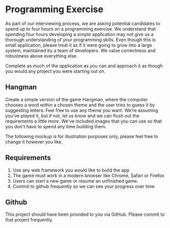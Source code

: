 # Programming Exercise

As part of our interviewing process, we are asking potential candidates to spend up to four hours on a programming exercise.  We understand that spending four hours developing a simple application may not give us a thorough understanding of your programming skills.  Even though this is small application, please treat it as if it were going to grow into a large system, maintained by a team of developers. We value correctness and robustness above everything else.

Complete as much of the application as you can and approach it as though you would any project you were starting out on.

## Hangman
Create a simple version of the game Hangman, where the computer chooses a word within a chosen theme and the user tries to guess it by suggesting letters.  Feel free to use any theme you want.  We're assuming you've played it, but if not, let us know and we can flush out the requirements a little more. We've included images that you can use so that you don't have to spend any time building them.

The following mockup is for illustration purposes only, please feel free to change it however you like.


## Requirements

1. Use any web framework you would like to build the app
2. The game must work in a modern browser like Chrome, Safari or Firefox
3. Users can start a new game or resume an unfinished game.
4. Commit to github frequently so we can see your progress over time

## Github

This project should have been provided to you via GitHub. Please commit to that project frequently. 
